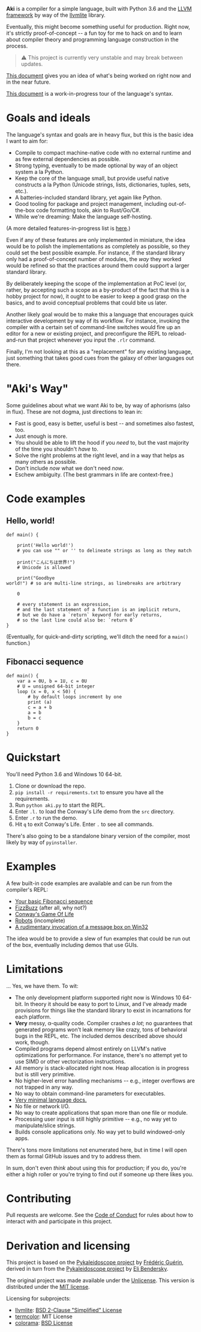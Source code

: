**Aki** is a compiler for a simple language, built with Python 3.6 and the [LLVM framework](https://www.llvm.org) by way of the [llvmlite](http://llvmlite.pydata.org/en/latest/) library.

Eventually, this might become something useful for production. Right now, it's strictly proof-of-concept -- a fun toy for me to hack on and to learn about compiler theory and programming language construction in the process.

> ⚠ This project is currently very unstable and may break between updates.

[This document](whats-next.md) gives you an idea of what's being worked on right now and in the near future.

[This document](language.md) is a work-in-progress tour of the language's syntax.

# Goals and ideals

The language's syntax and goals are in heavy flux, but this is the basic idea I want to aim for:

* Compile to compact machine-native code with no external runtime and as few external dependencies as possible.
* Strong typing, eventually to be made optional by way of an object system a la Python.
* Keep the core of the language small, but provide useful native constructs a la Python (Unicode strings, lists, dictionaries, tuples, sets, etc.).
* A batteries-included standard library, yet again like Python.
* Good tooling for package and project management, including out-of-the-box code formatting tools, akin to Rust/Go/C#.
* While we're dreaming: Make the language self-hosting.

(A more detailed features-in-progress list is [here](mvp.md).)

Even if any of these features are only implemented in miniature, the idea would be to polish the implementations as completely as possible, so they could set the best possible example. For instance, if the standard library only had a proof-of-concept number of modules, the *way* they worked would be refined so that the practices around them could support a larger standard library.

By deliberately keeping the scope of the implementation at PoC level (or, rather, by accepting such a scope as a by-product of the fact that this is a hobby project for now), it ought to be easier to keep a good grasp on the basics, and to avoid conceptual problems that could bite us later.

Another likely goal would be to make this a language that encourages quick interactive development by way of its workflow. For instance, invoking the compiler with a certain set of command-line switches would fire up an editor for a new or existing project, and preconfigure the REPL to reload-and-run that project whenever you input the `.rlr` command.

Finally, I'm not looking at this as a "replacement" for any existing language, just something that takes good cues from the galaxy of other languages out there.

# "Aki's Way"

Some guidelines about what we want Aki to be, by way of aphorisms (also in flux). These are not dogma, just directions to lean in:

* Fast is good, easy is better, useful is best -- and sometimes also fastest, too.
* Just enough is more.
* You should be able to lift the hood if you *need* to, but the vast majority of the time you shouldn't *have* to.
* Solve the right problems at the right level, and in a way that helps as many others as possible.
* Don't include *now* what we don't need *now*.
* Eschew ambiguity. (The best grammars in life are context-free.)

# Code examples

## Hello, world!

```
def main() {
    
    print('Hello world!')
    # you can use "" or '' to delineate strings as long as they match

    print("こんにちは世界!")
    # Unicode is allowed

    print("Goodbye
world!") # so are multi-line strings, as linebreaks are arbitrary

    0

    # every statement is an expression,
    # and the last statement of a function is an implicit return,
    # but we do have a `return` keyword for early returns,
    # so the last line could also be: `return 0`
}
```

(Eventually, for quick-and-dirty scripting, we'll ditch the need for a `main()` function.)

## Fibonacci sequence

```
def main() {
    var a = 0U, b = 1U, c = 0U
    # U = unsigned 64-bit integer
    loop (x = 0, x < 50) {
        # by default loops increment by one
        print (a)
        c = a + b
        a = b
        b = c
    }
    return 0
}
```

# Quickstart

You'll need Python 3.6 and Windows 10 64-bit.

1. Clone or download the repo.
2. `pip install -r requirements.txt` to ensure you have all the requirements.
2. Run `python aki.py` to start the REPL.
3. Enter `.l.` to load the Conway's Life demo from the `src` directory.
4. Enter `.r` to run the demo.
5. Hit `q` to exit Conway's Life. Enter `.` to see all commands.

There's also going to be a standalone binary version of the compiler, most likely by way of `pyinstaller`.

# Examples

A few built-in code examples are available and can be run from the compiler's REPL:

* [Your basic Fibonacci sequence](src/fib.aki)
* [FizzBuzz](src/fb.aki) (after all, why not?)
* [Conway's Game Of Life](src/l.aki)
* [Robots](src/robots.aki) (incomplete)
* [A rudimentary invocation of a message box on Win32](src/msg.aki)

The idea would be to provide a slew of fun examples that could be run out of the box, eventually including demos that use GUIs.

# Limitations

... Yes, we have them. To wit:

* The only development platform supported right now is Windows 10 64-bit. In theory it should be easy to port to Linux, and I've already made provisions for things like the standard library to exist in incarnations for each platform.
* **Very** messy, α-quality code. Compiler crashes *a lot*; no guarantees that generated programs won't leak memory like crazy, tons of behavioral bugs in the REPL, etc. The included demos described above should work, though.
* Compiled programs depend almost entirely on LLVM's native optimizations for performance. For instance, there's no attempt yet to use SIMD or other vectorization instructions.
* All memory is stack-allocated right now. Heap allocation is in progress but is still very primitive.
* No higher-level error handling mechanisms -- e.g., integer overflows are not trapped in any way.
* No way to obtain command-line parameters for executables.
* [Very minimal language docs.](language.md)
* No file or network I/O.
* No way to create applications that span more than one file or module.
* Processing user input is still highly primitive -- e.g., no way yet to manipulate/slice strings.
* Builds console applications only. No way yet to build windowed-only apps.

There's tons more limitations not enumerated here, but in time I will open them as formal GitHub issues and try to address them.

In sum, don't even *think* about using this for production; if you do, you're either a high roller or you're trying to find out if someone up there likes you.

# Contributing

Pull requests are welcome. See the [Code of Conduct](code-of-conduct.md) for rules about how to interact with and participate in this project.

# Derivation and licensing

This project is based on the 
[Pykaleidoscope project](https://github.com/frederickjeanguerin/pykaleidoscope) by [Frédéric Guérin](https://github.com/frederickjeanguerin), 
derived in turn from the [Pykaleidoscope project](https://github.com/eliben/pykaleidoscope) by [Eli Bendersky](https://github.com/eliben).

The original project was made available under the [Unlicense](https://github.com/eliben/pykaleidoscope/blob/master/LICENSE). This version is distributed under the [MIT license](LICENSE.TXT).

Licensing for subprojects:

* [llvmlite](http://llvmlite.pydata.org/en/latest/): [BSD 2-Clause "Simplified" License](https://github.com/numba/llvmlite/blob/master/LICENSE)
* [termcolor](https://pypi.org/project/termcolor/): MIT License
* [colorama](https://pypi.org/project/colorama/): [BSD License](https://github.com/tartley/colorama/blob/master/LICENSE.txt)

